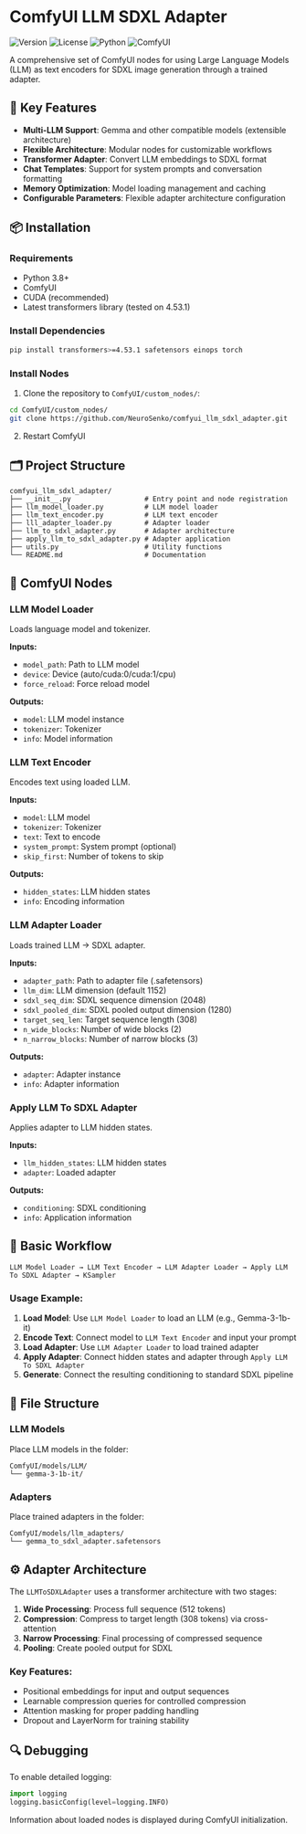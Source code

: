 # ComfyUI LLM SDXL Adapter

![Version](https://img.shields.io/badge/version-1.0.0-blue.svg)
![License](https://img.shields.io/badge/license-MIT-green.svg)
![Python](https://img.shields.io/badge/python-3.8+-blue.svg)
![ComfyUI](https://img.shields.io/badge/ComfyUI-compatible-orange.svg)

A comprehensive set of ComfyUI nodes for using Large Language Models (LLM) as text encoders for SDXL image generation through a trained adapter.

## 🚀 Key Features

- **Multi-LLM Support**: Gemma and other compatible models (extensible architecture)
- **Flexible Architecture**: Modular nodes for customizable workflows
- **Transformer Adapter**: Convert LLM embeddings to SDXL format
- **Chat Templates**: Support for system prompts and conversation formatting
- **Memory Optimization**: Model loading management and caching
- **Configurable Parameters**: Flexible adapter architecture configuration

## 📦 Installation

### Requirements
- Python 3.8+
- ComfyUI
- CUDA (recommended)
- Latest transformers library (tested on 4.53.1)

### Install Dependencies
```bash
pip install transformers>=4.53.1 safetensors einops torch
```

### Install Nodes
1. Clone the repository to `ComfyUI/custom_nodes/`:
```bash
cd ComfyUI/custom_nodes/
git clone https://github.com/NeuroSenko/comfyui_llm_sdxl_adapter.git
```

2. Restart ComfyUI

## 🗂️ Project Structure

```
comfyui_llm_sdxl_adapter/
├── __init__.py                  # Entry point and node registration
├── llm_model_loader.py          # LLM model loader
├── llm_text_encoder.py          # LLM text encoder
├── lll_adapter_loader.py        # Adapter loader
├── llm_to_sdxl_adapter.py       # Adapter architecture
├── apply_llm_to_sdxl_adapter.py # Adapter application
├── utils.py                     # Utility functions
└── README.md                    # Documentation
```

## 🔧 ComfyUI Nodes

### LLM Model Loader
Loads language model and tokenizer.

**Inputs:**
- `model_path`: Path to LLM model
- `device`: Device (auto/cuda:0/cuda:1/cpu)
- `force_reload`: Force reload model

**Outputs:**
- `model`: LLM model instance
- `tokenizer`: Tokenizer
- `info`: Model information

### LLM Text Encoder
Encodes text using loaded LLM.

**Inputs:**
- `model`: LLM model
- `tokenizer`: Tokenizer
- `text`: Text to encode
- `system_prompt`: System prompt (optional)
- `skip_first`: Number of tokens to skip

**Outputs:**
- `hidden_states`: LLM hidden states
- `info`: Encoding information

### LLM Adapter Loader
Loads trained LLM -> SDXL adapter.

**Inputs:**
- `adapter_path`: Path to adapter file (.safetensors)
- `llm_dim`: LLM dimension (default 1152)
- `sdxl_seq_dim`: SDXL sequence dimension (2048)
- `sdxl_pooled_dim`: SDXL pooled output dimension (1280)
- `target_seq_len`: Target sequence length (308)
- `n_wide_blocks`: Number of wide blocks (2)
- `n_narrow_blocks`: Number of narrow blocks (3)

**Outputs:**
- `adapter`: Adapter instance
- `info`: Adapter information

### Apply LLM To SDXL Adapter
Applies adapter to LLM hidden states.

**Inputs:**
- `llm_hidden_states`: LLM hidden states
- `adapter`: Loaded adapter

**Outputs:**
- `conditioning`: SDXL conditioning
- `info`: Application information

## 🎯 Basic Workflow

```
LLM Model Loader → LLM Text Encoder → LLM Adapter Loader → Apply LLM To SDXL Adapter → KSampler
```

### Usage Example:

1. **Load Model**: Use `LLM Model Loader` to load an LLM (e.g., Gemma-3-1b-it)
2. **Encode Text**: Connect model to `LLM Text Encoder` and input your prompt
3. **Load Adapter**: Use `LLM Adapter Loader` to load trained adapter
4. **Apply Adapter**: Connect hidden states and adapter through `Apply LLM To SDXL Adapter`
5. **Generate**: Connect the resulting conditioning to standard SDXL pipeline

## 📁 File Structure

### LLM Models
Place LLM models in the folder:
```
ComfyUI/models/LLM/
└── gemma-3-1b-it/
```

### Adapters
Place trained adapters in the folder:
```
ComfyUI/models/llm_adapters/
└── gemma_to_sdxl_adapter.safetensors
```

## ⚙️ Adapter Architecture

The `LLMToSDXLAdapter` uses a transformer architecture with two stages:

1. **Wide Processing**: Process full sequence (512 tokens)
2. **Compression**: Compress to target length (308 tokens) via cross-attention
3. **Narrow Processing**: Final processing of compressed sequence
4. **Pooling**: Create pooled output for SDXL

### Key Features:
- Positional embeddings for input and output sequences
- Learnable compression queries for controlled compression
- Attention masking for proper padding handling
- Dropout and LayerNorm for training stability

## 🔍 Debugging

To enable detailed logging:

```python
import logging
logging.basicConfig(level=logging.INFO)
```

Information about loaded nodes is displayed during ComfyUI initialization.
